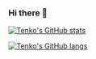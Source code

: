 ### Hi there 👋

<!--
**Tenko-Star/Tenko-Star** is a ✨ _special_ ✨ repository because its `README.md` (this file) appears on your GitHub profile.

Here are some ideas to get you started:

- 🔭 I’m currently working on ...
- 🌱 I’m currently learning ...
- 👯 I’m looking to collaborate on ...
- 🤔 I’m looking for help with ...
- 💬 Ask me about ...
- 📫 How to reach me: ...
- 😄 Pronouns: ...
- ⚡ Fun fact: ...
-->

[![Tenko's GitHub stats](https://github-readme-stats.vercel.app/api?username=Tenko-Star)](https://github.com/Tenko-Star)

[![Tenko's GitHub langs](https://github-readme-stats.vercel.app/api/top-langs/?username=Tenko-Star)](https://github.com/Tenko-Star)